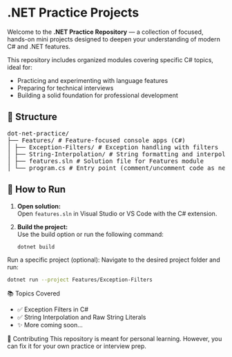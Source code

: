 # .NET Practice Projects
Welcome to the **.NET Practice Repository** — a collection of focused, hands-on mini projects designed to deepen your understanding of modern C# and .NET features.

This repository includes organized modules covering specific C# topics, ideal for:
- Practicing and experimenting with language features
- Preparing for technical interviews
- Building a solid foundation for professional development

## 📁 Structure
<pre lang="markdown">
dot-net-practice/
├── Features/ # Feature-focused console apps (C#)
│ ├── Exception-Filters/ # Exception handling with filters
│ ├── String-Interpolation/ # String formatting and interpolation
│ ├── features.sln # Solution file for Features module
│ └── program.cs # Entry point (comment/uncomment code as needed)
</pre>

## 🚀 How to Run

1. **Open solution:**  
   Open `features.sln` in Visual Studio or VS Code with the C# extension.

2. **Build the project:**  
   Use the build option or run the following command:
   ```bash
   dotnet build
   ```
Run a specific project (optional):
Navigate to the desired project folder and run:

```bash
dotnet run --project Features/Exception-Filters
```

📚 Topics Covered
- ✅ Exception Filters in C#
- ✅ String Interpolation and Raw String Literals
- ✨ More coming soon...

🤝 Contributing
This repository is meant for personal learning. However, you can fix it for your own practice or interview prep.
